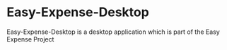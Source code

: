 # Easy-Expense-Desktop
Easy-Expense-Desktop is a desktop application which is part of the Easy Expense Project
